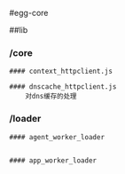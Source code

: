 #egg-core


##lib

  ### /core
  	#### context_httpclient.js

  	#### dnscache_httpclient.js
  		对dns缓存的处理





  ### /loader 
  	#### agent_worker_loader


  	#### app_worker_loader
  	